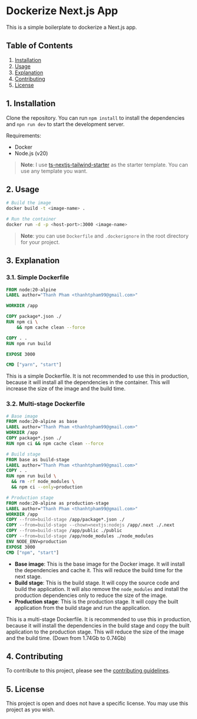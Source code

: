 # Dockerize Next.js App
This is a simple boilerplate to dockerize a Next.js app.

## Table of Contents

1. [Installation](#installation)
2. [Usage](#usage)
3. [Explanation](#explanation)
4. [Contributing](#contributing)
5. [License](#license)

<a id="installation"></a>

## 1. Installation

Clone the repository. You can run `npm install` to install the dependencies and `npn run dev` to start the development server.

Requirements:

- Docker
- Node.js (v20)

> **Note**: I use [ts-nextjs-tailwind-starter](https://github.com/theodorusclarence/ts-nextjs-tailwind-starter) as the starter template. You can use any template you want.

<a id="usage"></a>

## 2. Usage

```bash
# Build the image
docker build -t <image-name> .

# Run the container
docker run -d -p <host-port>:3000 <image-name>
```

> **Note**: you can use `Dockerfile` and `.dockerignore` in the root directory for your project.

<a id="explanation"></a>

## 3. Explanation

### 3.1. Simple Dockerfile

```dockerfile
FROM node:20-alpine
LABEL author="Thanh Pham <thanhtpham99@gmail.com>"

WORKDIR /app

COPY package*.json ./
RUN npm ci \
    && npm cache clean --force

COPY . .
RUN npm run build

EXPOSE 3000

CMD ["yarn", "start"]
```

This is a simple Dockerfile. It is not recommended to use this in production, because it will install all the dependencies in the container. This will increase the size of the image and the build time. 

### 3.2. Multi-stage Dockerfile

```dockerfile
# Base image
FROM node:20-alpine as base
LABEL author="Thanh Pham <thanhtpham99@gmail.com>"
WORKDIR /app
COPY package*.json ./
RUN npm ci && npm cache clean --force

# Build stage
FROM base as build-stage
LABEL author="Thanh Pham <thanhtpham99@gmail.com>"
COPY . .
RUN npm run build \
  && rm -rf node_modules \
  && npm ci --only=production

# Production stage
FROM node:20-alpine as production-stage
LABEL author="Thanh Pham <thanhtpham99@gmail.com>"
WORKDIR /app
COPY --from=build-stage /app/package*.json ./
COPY --from=build-stage --chown=nextjs:nodejs /app/.next ./.next
COPY --from=build-stage /app/public ./public
COPY --from=build-stage /app/node_modules ./node_modules
ENV NODE_ENV=production
EXPOSE 3000
CMD ["npm", "start"]
```

- **Base image**: This is the base image for the Docker image. It will install the dependencies and cache it. This will reduce the build time for the next stage.
- **Build stage**: This is the build stage. It will copy the source code and build the application. It will also remove the `node_modules` and install the production dependencies only to reduce the size of the image.
- **Production stage**: This is the production stage. It will copy the built application from the build stage and run the application.

This is a multi-stage Dockerfile. It is recommended to use this in production, because it will install the dependencies in the build stage and copy the built application to the production stage. This will reduce the size of the image and the build time. (Down from 1.74Gb to 0.74Gb)

<a id="contributing"></a>

## 4. Contributing

To contribute to this project, please see the [contributing guidelines](../../.github/CONTRIBUTING.md).

<a id="license"></a>

## 5. License

This project is open and does not have a specific license. You may use this project as you wish.

